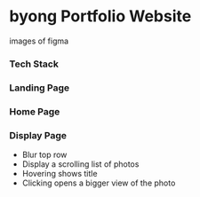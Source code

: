 # byong Portfolio Website

images of figma

### Tech Stack

### Landing Page

### Home Page

### Display Page

- Blur top row
- Display a scrolling list of photos
- Hovering shows title
- Clicking opens a bigger view of the photo
